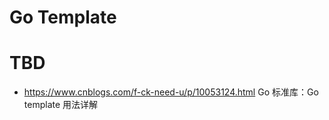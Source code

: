 # Go Template

# TBD

- https://www.cnblogs.com/f-ck-need-u/p/10053124.html Go 标准库：Go template 用法详解
